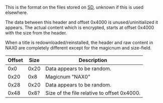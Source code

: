This is the format on the files stored on
[SD](SD%20Filesystem.md "wikilink"), unknown if this is used elsewhere.

The data between this header and offset 0x4000 is unused/uninitialized
it appears. The actual content which is encrypted, starts at offset
0x4000 with the size from the header.

When a title is redownloaded/reinstalled, the header and raw content in
NAX0 are completely different except for the magicnum and size-field.

| Offset | Size | Description                                 |
| ------ | ---- | ------------------------------------------- |
| 0x0    | 0x20 | Data appears to be random.                  |
| 0x20   | 0x8  | Magicnum "NAX0"                             |
| 0x28   | 0x20 | Data appears to be random.                  |
| 0x48   | 0x8? | Size of the file relative to offset 0x4000. |
